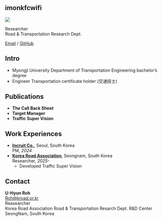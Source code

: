 ## imonkfcwifi
  </div> <img data-v-239a319a="" src="https://cdn.wikirby.com/thumb/c/ca/KatFL_Wise_Waddle_Dee_screenshot.png/250px-KatFL_Wise_Waddle_Dee_screenshot.png" class="profile"> <div data-v-239a319a="" class="content has-text-centered"><p>Researcher<br>
Road &amp; Transportation Research Dept.</p>
<p><a href="mailto:roh@kroad.or.kr">Email</a> / <a href="https://github.com/imonkfcwifi">GitHub</a></p>
</div></div></div></div> <div data-v-3530fdca="" class="body-column is-padding-vertical-4 content"><div data-v-3530fdca="" class="is-padding-horizontal-2"><div data-v-3530fdca=""><div data-v-3530fdca="" class="is-padding-bottom-4"><h2>Intro</h2>
<ul>
<li>Myongji University Department of Transportation Engineering bachelor’s degree</li>
<li>Engineer Transportation certificate holder (交通技士)</li>
</ul>
</div></div><div data-v-3530fdca=""><div data-v-3530fdca="" class="is-padding-bottom-4"><h2>Publications</h2>
<ul>
<li><strong>The Call Back Sheet</strong></li>
<li><strong>Target Manager</strong></li>
<li><strong>Traffic Super Vision</strong></li>
</ul>
</div></div><div data-v-3530fdca=""><div data-v-3530fdca="" class="is-padding-bottom-4"><h2>Work Experiences</h2>
<ul>
<li><strong><a href="https://www.incruit.com/">Incruit Co.</a></strong>, Seoul, South Korea<br>
PM, <em>2024</em></li>
<li><strong><a href="https://www.kroad.or.kr/">Korea Road Association</a></strong>, Seongnam, South Korea<br>
Researcher, <em>2025-</em>
<ul>
<li>Developed Traffic Super Vision</li>
</ul>
</li>
</ul>
</div></div><div data-v-3530fdca=""><div data-v-3530fdca="" class="is-padding-bottom-4"><h2>Contact</h2>
<p><strong>U-Hyun Roh</strong><br>
<a href="mailto:Roh@kroad.or.kr">Roh@kroad.or.kr</a><br>
Reasearcher<br>
Korea Road Association Road &amp; Transportation Resarch Dept. R&amp;D Center<br>
SeongNam, South Korea</p>
